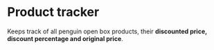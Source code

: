 # Product tracker

Keeps track of all penguin open box products, their **discounted price, discount
percentage and original price**.
